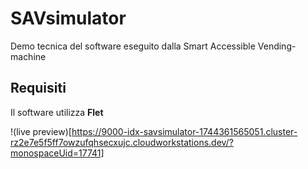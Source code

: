 # SAVsimulator
Demo tecnica del software eseguito dalla Smart Accessible Vending-machine

## Requisiti
Il software utilizza <b>Flet</b>

!(live preview)[https://9000-idx-savsimulator-1744361565051.cluster-rz2e7e5f5ff7owzufqhsecxujc.cloudworkstations.dev/?monospaceUid=17741]
